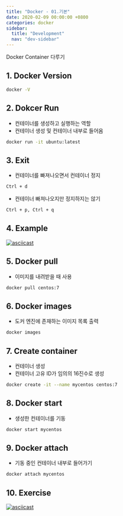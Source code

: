 ```yaml
---
title: "Docker - 01.기본"
date: 2020-02-09 00:00:00 +0800
categories: docker
sidebar:
  title: "Development"
  nav: "dev-sidebar"
---
```


Docker Container 다루기

## 1. Docker Version

```bash
docker -V
```

## 2. Dokcer Run
- 컨테이너를 생성하고 실행하는 역할
- 컨테이너 생성 및 컨테이너 내부로 들어옴

```bash
docker run -it ubuntu:latest
```

## 3. Exit
- 컨테이너를 빠져나오면서 컨테이너 정지

```bash
Ctrl + d
```

- 컨테이너 빠져나오지만 정지하지는 않기

```bash
Ctrl + p, Ctrl + q
```

## 4. Example

[![asciicast](https://asciinema.org/a/6XEE3nfy4Ax7RM09qE60cBDVv.svg)](https://asciinema.org/a/6XEE3nfy4Ax7RM09qE60cBDVv)

## 5. Docker pull
- 이미지를 내려받을 때 사용

```bash
docker pull centos:7
```

## 6. Docker images
- 도커 엔진에 존재하는 이미지 목록 출력

```bash
docker images
```

## 7. Create container
- 컨테이너 생성
- 컨테이너 고유 ID가 임의의 16진수로 생성

```bash
docker create -it --name mycentos centos:7
```

## 8. Docker start
- 생성한 컨테이너를 기동

```bash
docker start mycentos
```

## 9. Docker attach
- 기동 중인 컨테이너 내부로 들어가기

```bash
docker attach mycentos
```

## 10. Exercise
[![asciicast](https://asciinema.org/a/MvPjEIpkpU5fAAnwmFVIh5WJ7.svg)](https://asciinema.org/a/MvPjEIpkpU5fAAnwmFVIh5WJ7)